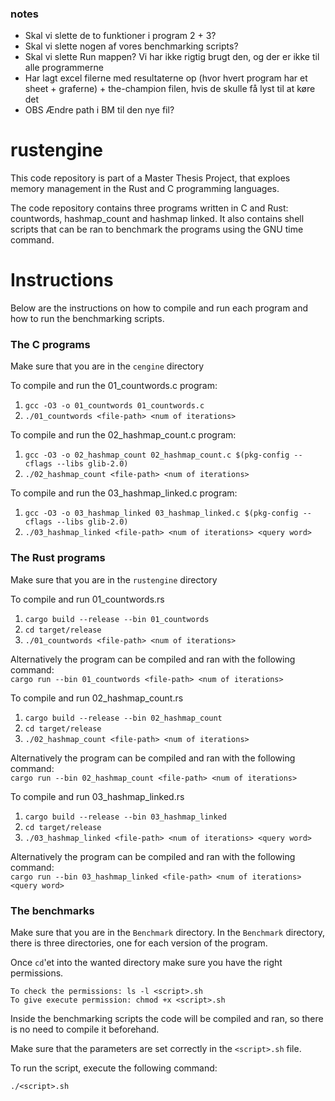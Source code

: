 
### notes
- Skal vi slette de to funktioner i program 2 + 3? 
- Skal vi slette nogen af vores benchmarking scripts? 
- Skal vi slette Run mappen? Vi har ikke rigtig brugt den, og der er ikke til alle programmerne
- Har lagt excel filerne med resultaterne op (hvor hvert program har et sheet + graferne) + the-champion filen, hvis de skulle få lyst til at køre det
- OBS Ændre path i BM til den nye fil? 

# rustengine
This code repository is part of a Master Thesis Project, that exploes memory management in the Rust and C programming languages.  

The code repository contains three programs written in C and Rust: countwords, hashmap_count and hashmap linked. It also contains shell scripts that can be ran to benchmark the programs using the GNU time command. 

# Instructions
Below are the instructions on how to compile and run each program and how to run the benchmarking scripts.

### The C programs
Make sure that you are in the `cengine` directory

To compile and run the 01_countwords.c program:  
   1. `gcc -O3 -o 01_countwords 01_countwords.c`    
   2. `./01_countwords <file-path> <num of iterations>`  

To compile and run the 02_hashmap_count.c program:  
   1. `gcc -O3 -o 02_hashmap_count 02_hashmap_count.c $(pkg-config --cflags --libs glib-2.0)`    
   2. `./02_hashmap_count <file-path> <num of iterations>`  

To compile and run the 03_hashmap_linked.c program:  
   1. `gcc -O3 -o 03_hashmap_linked 03_hashmap_linked.c $(pkg-config --cflags --libs glib-2.0)`    
   2. `./03_hashmap_linked <file-path> <num of iterations> <query word>`  

### The Rust programs
Make sure that you are in the `rustengine` directory

To compile and run 01_countwords.rs
  1.  `cargo build --release --bin 01_countwords`
  2.  `cd target/release`  
  2.  `./01_countwords <file-path> <num of iterations>`

Alternatively the program can be compiled and ran with the following command:  
`cargo run --bin 01_countwords <file-path> <num of iterations>`

To compile and run 02_hashmap_count.rs
  1.  `cargo build --release --bin 02_hashmap_count`
  2.  `cd target/release`  
  2.  `./02_hashmap_count <file-path> <num of iterations>`

Alternatively the program can be compiled and ran with the following command:  
`cargo run --bin 02_hashmap_count <file-path> <num of iterations>`

To compile and run 03_hashmap_linked.rs
  1.  `cargo build --release --bin 03_hashmap_linked`
  2.  `cd target/release`  
  2.  `./03_hashmap_linked <file-path> <num of iterations> <query word>`

Alternatively the program can be compiled and ran with the following command:  
`cargo run --bin 03_hashmap_linked <file-path> <num of iterations> <query word>`

### The benchmarks
Make sure that you are in the `Benchmark` directory. In the `Benchmark` directory, there is three directories, one for each version of the program.  

Once `cd`'et into the wanted directory make sure you have the right permissions.  

    To check the permissions: ls -l <script>.sh
    To give execute permission: chmod +x <script>.sh

Inside the benchmarking scripts the code will be compiled and ran, so there is no need to compile it beforehand.  

Make sure that the parameters are set correctly in the `<script>.sh` file.  

To run the script, execute the following command:  

`./<script>.sh`